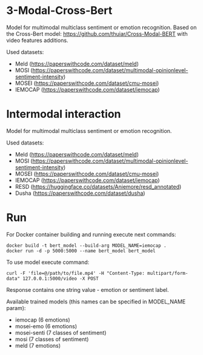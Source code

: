 # 3-Modal-Cross-Bert

Model for multimodal multiclass sentiment or emotion recognition.
Based on the Cross-Bert model: https://github.com/thuiar/Cross-Modal-BERT with video features additions.

Used datasets:
* Meld (https://paperswithcode.com/dataset/meld)
* MOSI (https://paperswithcode.com/dataset/multimodal-opinionlevel-sentiment-intensity)
* MOSEI (https://paperswithcode.com/dataset/cmu-mosei)
* IEMOCAP (https://paperswithcode.com/dataset/iemocap)

# Intermodal interaction

Model for multimodal multiclass sentiment or emotion recognition.

Used datasets:
* Meld (https://paperswithcode.com/dataset/meld)
* MOSI (https://paperswithcode.com/dataset/multimodal-opinionlevel-sentiment-intensity)
* MOSEI (https://paperswithcode.com/dataset/cmu-mosei)
* IEMOCAP (https://paperswithcode.com/dataset/iemocap)
* RESD (https://huggingface.co/datasets/Aniemore/resd_annotated)
* Dusha (https://paperswithcode.com/dataset/dusha)

# Run

For Docker container building and running execute next commands:

```
docker build -t bert_model --build-arg MODEL_NAME=iemocap .
docker run -d -p 5000:5000 --name bert_model bert_model
```

To use model execute command:

```
curl -F 'file=@/path/to/file.mp4' -H "Content-Type: multipart/form-data" 127.0.0.1:5000/video -X POST
```

Response contains one string value - emotion or sentiment label.

Available trained models (this names can be specified in MODEL_NAME param):

* iemocap (6 emotions)
* mosei-emo (6 emotions)
* mosei-senti (7 classes of sentiment)
* mosi (7 classes of sentiment)
* meld (7 emotions)
